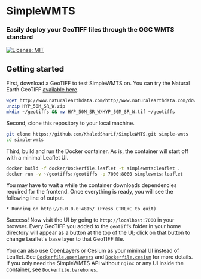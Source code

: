 # SimpleWMTS
### Easily deploy your GeoTIFF files through the OGC WMTS standard

[![License: MIT](https://img.shields.io/badge/License-MIT-yellow.svg)](https://opensource.org/licenses/MIT)

## Getting started

First, download a GeoTIFF to test SimpleWMTS on. You can try the Natural Earth GeoTIFF [available here](http://www.naturalearthdata.com/downloads/50m-raster-data/50m-cross-blend-hypso/).

```bash
wget http://www.naturalearthdata.com/http//www.naturalearthdata.com/download/50m/raster/HYP_50M_SR_W.zip
unzip HYP_50M_SR_W.zip
mkdir ~/geotiffs && mv HYP_50M_SR_W/HYP_50M_SR_W.tif ~/geotiffs
```

Second, clone this repository to your local machine.

```bash
git clone https://github.com/KhaledSharif/SimpleWMTS.git simple-wmts
cd simple-wmts
```

Third, build and run the Docker container. As is, the container will start off with a minimal Leaflet UI.

```bash
docker build -f docker/Dockerfile.leaflet -t simplewmts:leaflet .
docker run -v ~/geotiffs:/geotiffs -p 7000:8080 simplewmts:leaflet
```

You may have to wait a while the container downloads dependencies required for the frontend. Once everything is ready, you will see the following line of output.

```
* Running on http://0.0.0.0:4815/ (Press CTRL+C to quit)
```

Success! Now visit the UI by going to `http://localhost:7000` in your browser. Every GeoTIFF you added to the `geotiffs` folder in your home directory will appear as a button at the top of the UI; click on that button to change Leaflet's base layer to that GeoTIFF file.

You can also use OpenLayers or Cesium as your minimal UI instead of Leaflet. See [`Dockerfile.openlayers`](https://github.com/KhaledSharif/SimpleWMTS/blob/master/docker/Dockerfile.openlayers) and [`Dockerfile.cesium`](https://github.com/KhaledSharif/SimpleWMTS/blob/master/docker/Dockerfile.cesium) for more details. If you only need the SimpleWMTS API without `nginx` or any UI inside the container, see [`Dockerfile.barebones`](https://github.com/KhaledSharif/SimpleWMTS/blob/master/docker/Dockerfile.barebones).
